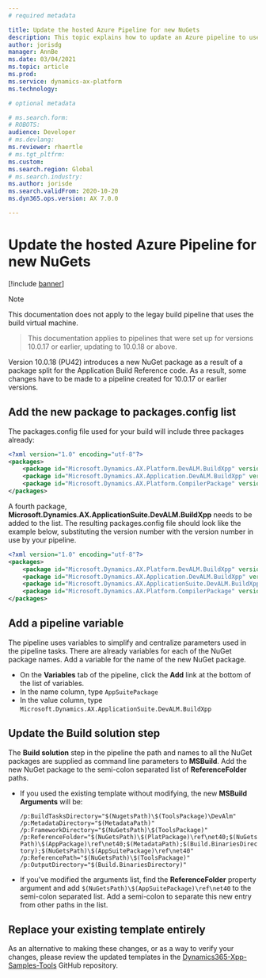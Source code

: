 ```yaml
---
# required metadata

title: Update the hosted Azure Pipeline for new NuGets
description: This topic explains how to update an Azure pipeline to use new NuGet packages.
author: jorisdg
manager: AnnBe
ms.date: 03/04/2021
ms.topic: article
ms.prod: 
ms.service: dynamics-ax-platform
ms.technology: 

# optional metadata

# ms.search.form: 
# ROBOTS: 
audience: Developer
# ms.devlang: 
ms.reviewer: rhaertle
# ms.tgt_pltfrm: 
ms.custom:
ms.search.region: Global
# ms.search.industry: 
ms.author: jorisde
ms.search.validFrom: 2020-10-20
ms.dyn365.ops.version: AX 7.0.0

---
```


# Update the hosted Azure Pipeline for new NuGets

[!include [banner](../includes/banner.md)]

> [!NOTE]
> This documentation does not apply to the legay build pipeline that uses the build virtual machine.

> This documentation applies to pipelines that were set up for versions 10.0.17 or earlier, updating to 10.0.18 or above.

Version 10.0.18 (PU42) introduces a new NuGet package as a result of a package split for the Application Build Reference code. As a result, some changes have to be made to a pipeline created for 10.0.17 or earlier versions.

## Add the new package to packages.config list

The packages.config file used for your build will include three packages already:

```xml
<?xml version="1.0" encoding="utf-8"?>
<packages>
    <package id="Microsoft.Dynamics.AX.Platform.DevALM.BuildXpp" version="7.0.5934.35741" targetFramework="net40" />
    <package id="Microsoft.Dynamics.AX.Application.DevALM.BuildXpp" version="10.0.761.10019" targetFramework="net40" />
    <package id="Microsoft.Dynamics.AX.Platform.CompilerPackage" version="7.0.5934.35741" targetFramework="net40" />
</packages>
```

A fourth package, **Microsoft.Dynamics.AX.ApplicationSuite.DevALM.BuildXpp** needs to be added to the list. The resulting packages.config file should look like the example below, substituting the version number with the version number in use by your pipeline.

```xml
<?xml version="1.0" encoding="utf-8"?>
<packages>
    <package id="Microsoft.Dynamics.AX.Platform.DevALM.BuildXpp" version="7.0.5968.16973" targetFramework="net40" />
    <package id="Microsoft.Dynamics.AX.Application.DevALM.BuildXpp" version="10.0.793.16" targetFramework="net40" />
    <package id="Microsoft.Dynamics.AX.ApplicationSuite.DevALM.BuildXpp" version="10.0.793.16" targetFramework="net40" />
    <package id="Microsoft.Dynamics.AX.Platform.CompilerPackage" version="7.0.5968.16973" targetFramework="net40" />
</packages>
```

## Add a pipeline variable

The pipeline uses variables to simplify and centralize parameters used in the pipeline tasks. There are already variables for each of the NuGet package names. Add a variable for the name of the new NuGet package.

- On the **Variables** tab of the pipeline, click the **Add** link at the bottom of the list of variables.
- In the name column, type `AppSuitePackage`
- In the value column, type `Microsoft.Dynamics.AX.ApplicationSuite.DevALM.BuildXpp`

## Update the **Build solution** step

The **Build solution** step in the pipeline the path and names to all the NuGet packages are supplied as command line parameters to **MSBuild**. Add the new NuGet package to the semi-colon separated list of **ReferenceFolder** paths.

- If you used the existing template without modifying, the new **MSBuild Arguments** will be:

    `/p:BuildTasksDirectory="$(NugetsPath)\$(ToolsPackage)\DevAlm" /p:MetadataDirectory="$(MetadataPath)" /p:FrameworkDirectory="$(NuGetsPath)\$(ToolsPackage)" /p:ReferenceFolder="$(NuGetsPath)\$(PlatPackage)\ref\net40;$(NuGetsPath)\$(AppPackage)\ref\net40;$(MetadataPath);$(Build.BinariesDirectory);$(NuGetsPath)\$(AppSuitePackage)\ref\net40" /p:ReferencePath="$(NuGetsPath)\$(ToolsPackage)" /p:OutputDirectory="$(Build.BinariesDirectory)"`

- If you've modified the arguments list, find the **ReferenceFolder** property argument and add `$(NuGetsPath)\$(AppSuitePackage)\ref\net40` to the semi-colon separated list. Add a semi-colon to separate this new entry from other paths in the list.

## Replace your existing template entirely

As an alternative to making these changes, or as a way to verify your changes, please review the updated templates in the [Dynamics365-Xpp-Samples-Tools](https://github.com/microsoft/Dynamics365-Xpp-Samples-Tools/tree/master/CI-CD/Pipeline-Samples) GitHub repository.